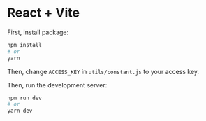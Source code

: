 # React + Vite

First, install package:
```bash
npm install
# or
yarn
```

Then, change `ACCESS_KEY` in `utils/constant.js` to your access key.

Then, run the development server:

```bash
npm run dev
# or
yarn dev
```